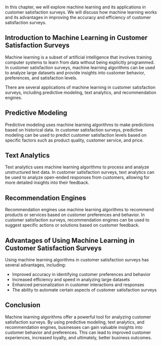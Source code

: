 
In this chapter, we will explore machine learning and its applications in customer satisfaction surveys. We will discuss how machine learning works and its advantages in improving the accuracy and efficiency of customer satisfaction surveys.

Introduction to Machine Learning in Customer Satisfaction Surveys
-----------------------------------------------------------------

Machine learning is a subset of artificial intelligence that involves training computer systems to learn from data without being explicitly programmed. In customer satisfaction surveys, machine learning algorithms can be used to analyze large datasets and provide insights into customer behavior, preferences, and satisfaction levels.

There are several applications of machine learning in customer satisfaction surveys, including predictive modeling, text analytics, and recommendation engines.

Predictive Modeling
-------------------

Predictive modeling uses machine learning algorithms to make predictions based on historical data. In customer satisfaction surveys, predictive modeling can be used to predict customer satisfaction levels based on specific factors such as product quality, customer service, and price.

Text Analytics
--------------

Text analytics uses machine learning algorithms to process and analyze unstructured text data. In customer satisfaction surveys, text analytics can be used to analyze open-ended responses from customers, allowing for more detailed insights into their feedback.

Recommendation Engines
----------------------

Recommendation engines use machine learning algorithms to recommend products or services based on customer preferences and behavior. In customer satisfaction surveys, recommendation engines can be used to suggest specific actions or solutions based on customer feedback.

Advantages of Using Machine Learning in Customer Satisfaction Surveys
---------------------------------------------------------------------

Using machine learning algorithms in customer satisfaction surveys has several advantages, including:

* Improved accuracy in identifying customer preferences and behavior
* Increased efficiency and speed in analyzing large datasets
* Enhanced personalization in customer interactions and responses
* The ability to automate certain aspects of customer satisfaction surveys

Conclusion
----------

Machine learning algorithms offer a powerful tool for analyzing customer satisfaction surveys. By using predictive modeling, text analytics, and recommendation engines, businesses can gain valuable insights into customer behavior and preferences. This can lead to improved customer experiences, increased loyalty, and ultimately, better business outcomes.
